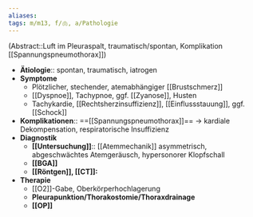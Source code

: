 ```yaml
---
aliases: 
tags: m/m13, f/🫁, a/Pathologie
---
```

(Abstract::Luft im Pleuraspalt, traumatisch/spontan, Komplikation [[Spannungspneumothorax]])
- **Ätiologie**:: spontan, traumatisch, iatrogen
- **Symptome**
	- Plötzlicher, stechender, atemabhängiger [[Brustschmerz]]
	- [[Dyspnoe]], Tachypnoe, ggf. [[Zyanose]], Husten
	- Tachykardie, [[Rechtsherzinsuffizienz]], [[Einflussstauung]], ggf. [[Schock]]
- **Komplikationen**:: ==[[Spannungspneumothorax]]== → kardiale Dekompensation, respiratorische Insuffizienz
- **Diagnostik**
	- **[[Untersuchung]]**:: [[Atemmechanik]] asymmetrisch, abgeschwächtes Atemgeräusch, hypersonorer Klopfschall
	- **[[BGA]]**
	- **[[Röntgen]], [[CT]]:**
- **Therapie**
	- [[O2]]-Gabe, Oberkörperhochlagerung
	- **Pleurapunktion/Thorakostomie/Thoraxdrainage**
	- **[[OP]]**